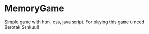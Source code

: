 # MemoryGame
Simple game with html, css, java script.
For playing this game u need Berotak Senkuu!!
